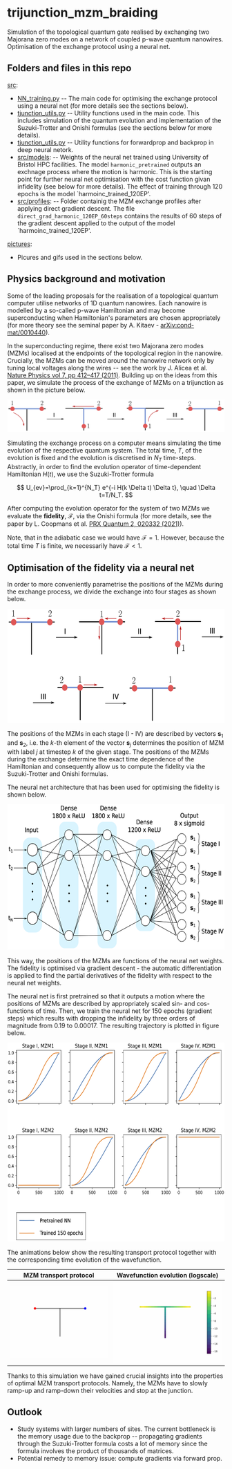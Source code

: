 # trijunction_mzm_braiding
Simulation of the topological quantum gate realised by exchanging two Majorana zero modes on a network of coupled p-wave quantum nanowires. Optimisation of the exchange protocol using a neural net.

## Folders and files in this repo

[src](https://github.com/tmaciazek/trijunction_mzm_braiding/tree/main/src):
* [NN_training.py](https://github.com/tmaciazek/trijunction_mzm_braiding/blob/main/src/NN_training.py) -- The main code for optimising the exchange protocol using a neural net (for more details see the sections below).
* [tjunction_utils.py](https://github.com/tmaciazek/trijunction_mzm_braiding/blob/main/src/tjunction_utils.py) -- Utility functions used in the main code. This includes simulation of the quantum evolution and implementation of the Suzuki-Trotter and Onishi formulas (see the sections below for more details).
* [tjunction_utils.py](https://github.com/tmaciazek/trijunction_mzm_braiding/blob/main/src/dnn_utils.py) -- Utility functions for forwardprop and backprop in deep neural netork.
* [src/models](https://github.com/tmaciazek/trijunction_mzm_braiding/tree/main/src/models): -- Weights of the neural net trained using University of Bristol HPC facilities. The model `harmonic_pretrained` outputs an exchnage process where the motion is harmonic. This is the starting point for further neural net optimisation with the cost function givan infidelity (see below for more details). The effect of training through 120 epochs is the model `harmoinc_trained_120EP'.
* [src/profiles](https://github.com/tmaciazek/trijunction_mzm_braiding/tree/main/src/profiles): -- Folder containig the MZM exchange profiles after applying direct gradient descent. The file `direct_grad_harmonic_120EP_60steps` contains the results of 60 steps of the gradient descent applied to the output of the model `harmoinc_trained_120EP'.

[pictures](https://github.com/tmaciazek/trijunction_mzm_braiding/tree/main/pictures):
* Picures and gifs used in the sections below.


## Physics background and motivation

Some of the leading proposals for the realisation of a topological quantum computer utilise networks of 1D quantum nanowires. Each nanowire is modelled by a so-called p-wave Hamiltonian and may become superconducting when Hamiltonian's parameters are chosen appropriately (for more theory see the seminal paper by A. Kitaev - [arXiv:cond-mat/0010440](https://arxiv.org/abs/cond-mat/0010440)).

In the superconducting regime, there exist two Majorana zero modes (MZMs) localised at the endpoints of the topological region in the nanowire. Crucially, the MZMs can be moved around the nanowire network only by tuning local voltages along the wires -- see the work by J. Alicea et al.[ Nature Physics vol 7, pp 412–417 (2011)](https://www.nature.com/articles/nphys1915). Building up on the ideas from this paper, we simulate the process of the exchange of MZMs on a trijunction as shown in the picture below.

![Image](https://github.com/tmaciazek/trijunction_mzm_braiding/blob/main/pictures/Texchange.png)

Simulating the exchange process on a computer means simulating the time evolution of the respective quantum system. The total time, $T$, of the evolution is fixed and the evolution is discretised in $N_T$ time-steps. Abstractly, in order to find the evolution operator of time-dependent Hamiltonian $H(t)$, we use the Suzuki-Trotter formula

$$ U_{ev}=\prod_{k=1}^{N_T} e^{-i H(k \Delta t) \Delta t}, \quad \Delta t=T/N_T. $$

After computing the evolution operator for the system of two MZMs we evaluate the **fidelity**, $\mathcal{F}$, via the Onishi formula (for more details, see the paper by L. Coopmans et al. [PRX Quantum 2, 020332 (2021)](https://doi.org/10.48550/arXiv.2008.09128)).

Note, that in the adiabatic case we would have $\mathcal{F}=1$. However, because the total time $T$ is finite, we necessarily have $\mathcal{F}<1$.

## Optimisation of the fidelity via a neural net

In order to more conveniently parametrise the positions of the MZMs during the exchange process, we divide the exchange into four stages as shown below.

<p align="center">
<img src="https://github.com/tmaciazek/trijunction_mzm_braiding/blob/main/pictures/stages.png" width="600" height="264">
</p>

The positions of the MZMs in each stage (I - IV) are described by vectors $\mathbf{s}_1$ and $\mathbf{s}_2$, i.e. the $k$-th element of the vector $\mathbf{s}_j$ determines the position of MZM with label $j$ at timestep $k$ of the given stage. The positions of the MZMs during the exchange determine the exact time dependence of the Hamiltonian and consequently allow us to compute the fidelity via the Suzuki-Trotter and Onishi formulas.

The neural net architecture that has been used for optimising the fidelity is shown below.

<p align="center">
<img src="https://github.com/tmaciazek/trijunction_mzm_braiding/blob/main/pictures/nn.png" width="600" height="337">
</p>

This way, the positions of the MZMs are functions of the neural net weights. The fidelity is optimised via gradient descent - the automatic differentiation is applied to find the partial derivatives of the fidelity with respect to the neural net weights.

The neural net is first pretrained so that it outputs a motion where the positions of MZMs are described by appropriately scaled sin- and cos- functions of time. Then, we train the neural net for 150 epochs (gradient steps) which results with dropping the infidelity by three orders of magnitude from $0.19$ to $0.00017$. The resulting trajectory is plotted in figure below. 

<p align="center">
<img src="https://github.com/tmaciazek/trijunction_mzm_braiding/blob/main/pictures/trained.png" width="600" height="460">
</p>

The animations below show the resulting transport protocol together with the corresponding time evolution of the wavefunction.

MZM transport protocol             |  Wavefunction evolution (logscale)
:-------------------------:|:-------------------------:
![Image](https://github.com/tmaciazek/trijunction_mzm_braiding/blob/main/pictures/dots.gif)  |  ![Image](https://github.com/tmaciazek/trijunction_mzm_braiding/blob/main/pictures/colormap.gif)

Thanks to this simulation we have gained crucial insights into the properties of optimal MZM transport protocols. Namely, the MZMs have to slowly ramp-up and ramp-down their velocities and stop at the junction.

## Outlook

* Study systems with larger numbers of sites. The current bottleneck is the memory usage due to the backprop -- propagating gradients through the Suzuki-Trotter formula costs a lot of memory since the formula involves the product of thousands of matrices.
* Potential remedy to memory issue: compute gradients via forward prop.


